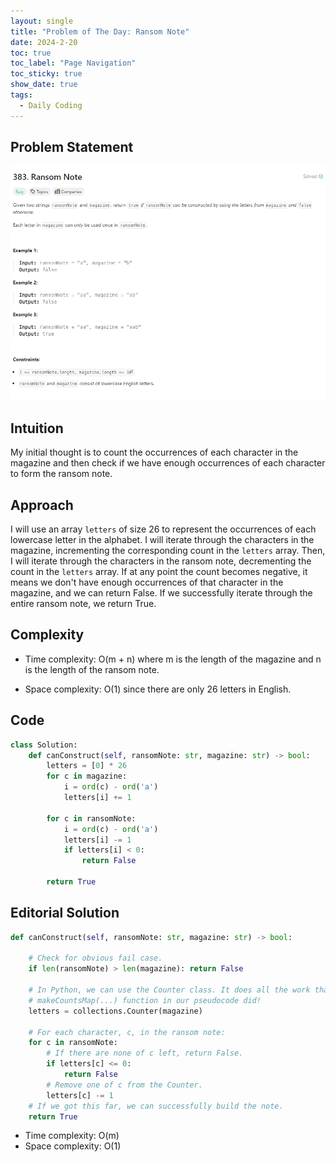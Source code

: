 ```yaml
---
layout: single
title: "Problem of The Day: Ransom Note"
date: 2024-2-20
toc: true
toc_label: "Page Navigation"
toc_sticky: true
show_date: true
tags:
  - Daily Coding
---
```


## Problem Statement

[![problem-383](/assets/images/2024-02-20_00-21-52-problem-383.png)](/assets/images/2024-02-20_00-21-52-problem-383.png)

## Intuition

My initial thought is to count the occurrences of each character in the magazine and then check if we have enough occurrences of each character to form the ransom note.

## Approach

I will use an array `letters` of size 26 to represent the occurrences of each lowercase letter in the alphabet. I will iterate through the characters in the magazine, incrementing the corresponding count in the `letters` array. Then, I will iterate through the characters in the ransom note, decrementing the count in the `letters` array. If at any point the count becomes negative, it means we don't have enough occurrences of that character in the magazine, and we can return False. If we successfully iterate through the entire ransom note, we return True.

## Complexity

- Time complexity:
  O(m + n) where m is the length of the magazine and n is the length of the ransom note.

- Space complexity:
  O(1) since there are only 26 letters in English.

## Code

```python
class Solution:
    def canConstruct(self, ransomNote: str, magazine: str) -> bool:
        letters = [0] * 26
        for c in magazine:
            i = ord(c) - ord('a')
            letters[i] += 1

        for c in ransomNote:
            i = ord(c) - ord('a')
            letters[i] -= 1
            if letters[i] < 0:
                return False

        return True
```

## Editorial Solution

```python
def canConstruct(self, ransomNote: str, magazine: str) -> bool:

    # Check for obvious fail case.
    if len(ransomNote) > len(magazine): return False

    # In Python, we can use the Counter class. It does all the work that the
    # makeCountsMap(...) function in our pseudocode did!
    letters = collections.Counter(magazine)

    # For each character, c, in the ransom note:
    for c in ransomNote:
        # If there are none of c left, return False.
        if letters[c] <= 0:
            return False
        # Remove one of c from the Counter.
        letters[c] -= 1
    # If we got this far, we can successfully build the note.
    return True
```

- Time complexity: O(m)
- Space complexity: O(1)
